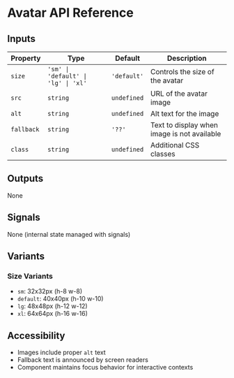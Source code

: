 # Avatar API Reference

## Inputs

| Property | Type | Default | Description |
|----------|------|---------|-------------|
| `size` | `'sm' \| 'default' \| 'lg' \| 'xl'` | `'default'` | Controls the size of the avatar |
| `src` | `string` | `undefined` | URL of the avatar image |
| `alt` | `string` | `undefined` | Alt text for the image |
| `fallback` | `string` | `'??'` | Text to display when image is not available |
| `class` | `string` | `undefined` | Additional CSS classes |

## Outputs

None

## Signals

None (internal state managed with signals)

## Variants

### Size Variants

- `sm`: 32x32px (h-8 w-8)
- `default`: 40x40px (h-10 w-10)
- `lg`: 48x48px (h-12 w-12)
- `xl`: 64x64px (h-16 w-16)

## Accessibility

- Images include proper `alt` text
- Fallback text is announced by screen readers
- Component maintains focus behavior for interactive contexts